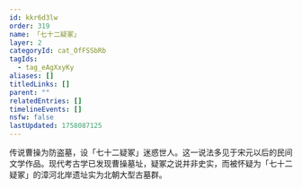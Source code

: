 ```yaml
---
id: kkr6d3lw
order: 319
name: 「七十二疑冢」
layer: 2
categoryId: cat_OfFSSbRb
tagIds:
  - tag_eAgXxyKy
aliases: []
titledLinks: []
parent: ""
relatedEntries: []
timelineEvents: []
nsfw: false
lastUpdated: 1758087125
---
```


传说曹操为防盗墓，设「七十二疑冢」迷惑世人。这一说法多见于宋元以后的民间文学作品。现代考古学已发现曹操墓址，疑冢之说并非史实，而被怀疑为「七十二疑冢」的漳河北岸遗址实为北朝大型古墓群。